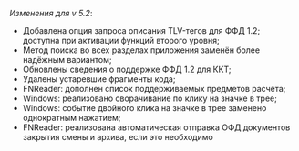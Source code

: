 _Изменения для v 5.2_:
- Добавлена опция запроса описания TLV-тегов для ФФД 1.2; доступна при активации функций второго уровня;
- Метод поиска во всех разделах приложения заменён более надёжным вариантом;
- Обновлены сведения о поддержке ФФД 1.2 для ККТ;
- Удалены устаревшие фрагменты кода;
- FNReader: дополнен список поддерживаемых предметов расчёта;
- Windows: реализовано сворачивание по клику на значке в трее;
- Windows: событие двойного клика на значке в трее заменено однократным нажатием;
- FNReader: реализована автоматическая отправка ОФД документов закрытия смены и архива, если это необходимо
